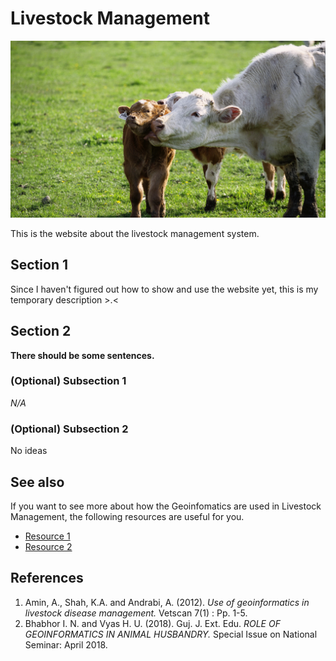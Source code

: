 # Livestock Management
![](Workspace/img/Cover.jpg)

This is the website about the livestock management system. 



## Section 1
Since I haven't figured out how to show and use the website yet, this is my temporary description >.<

## Section 2
**There should be some sentences.**
### (Optional) Subsection 1
*N/A*
### (Optional) Subsection 2
No ideas


## See also
If you want to see more about how the Geoinfomatics are used in Livestock Management, the following resources are useful for you.
- [Resource 1](https://www.gjoee.org/papers/874.pdf)
- [Resource 2](https://journal.vetscan.co.in/index.php/vs/article/view/111)

## References
1. Amin, A., Shah, K.A. and Andrabi, A. (2012). *Use of geoinformatics in livestock disease management.* Vetscan 7(1) : Pp. 1-5.
2. Bhabhor I. N. and Vyas H. U. (2018). Guj. J. Ext. Edu. *ROLE OF GEOINFORMATICS IN ANIMAL HUSBANDRY.* Special Issue on National Seminar: April 2018.